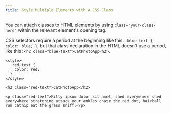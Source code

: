 ```yaml
---
title: Style Multiple Elements with A CSS Class
---
```

You can attach classes to HTML elements by using `class="your-class-here"` within the relevant element's opening tag.

CSS selectors require a period at the beginning like this: `.blue-text { color: blue; }`, but that class declaration in the HTML doesn't use a period, like this: `<h2 class="blue-text">CatPhotoApp<h2>`.

    <style>
      .red-text {
        color: red;
      }
    </style>

    <h2 class="red-text">CatPhotoApp</h2>

    <p class="red-text">Kitty ipsum dolor sit amet, shed everywhere shed everywhere stretching attack your ankles chase the red dot, hairball run catnip eat the grass sniff.</p>